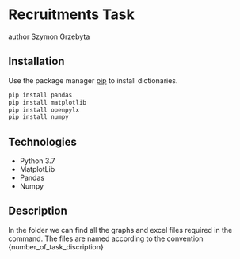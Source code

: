 # Recruitments Task
author Szymon Grzebyta

## Installation
Use the package manager [pip](https://pip.pypa.io/en/stable/) to install dictionaries.

```bash
pip install pandas
pip install matplotlib
pip install openpylx
pip install numpy
```
## Technologies

- Python 3.7
- MatplotLib
- Pandas 
- Numpy

## Description
In the folder we can find all the graphs and excel files required in the command.
The files are named according to the convention {number_of_task_discription}
